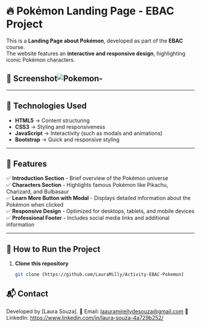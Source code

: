 # 🔥 Pokémon Landing Page - EBAC Project

This is a **Landing Page about Pokémon**, developed as part of the **EBAC** course.  
The website features an **interactive and responsive design**, highlighting iconic Pokémon characters.

## 📸 Screenshot![Pokemon-](https://github.com/user-attachments/assets/b32463fb-c578-4f36-8a6a-849aefbbb793)



---

## 🚀 Technologies Used

- **HTML5** → Content structuring  
- **CSS3** → Styling and responsiveness  
- **JavaScript** → Interactivity (such as modals and animations)  
- **Bootstrap** → Quick and responsive styling  

---

## 📌 Features

✅ **Introduction Section** - Brief overview of the Pokémon universe  
✅ **Characters Section** - Highlights famous Pokémon like Pikachu, Charizard, and Bulbasaur  
✅ **Learn More Button with Modal** - Displays detailed information about the Pokémon when clicked  
✅ **Responsive Design** - Optimized for desktops, tablets, and mobile devices  
✅ **Professional Footer** - Includes social media links and additional information  

---

## 📂 How to Run the Project

1. **Clone this repository**  
   ```bash
   git clone (https://github.com/LauraMilly/Activity-EBAC-Pokemon)

 ## 📬 Contact
Developed by [Laura Souza].
📧 Email: laauramirellydesouza@gmail.com
💼 LinkedIn: https://www.linkedin.com/in/laura-souza-4a729b252/



